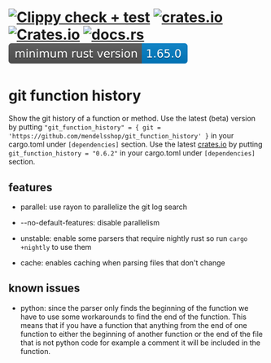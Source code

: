 
# [![Clippy check + test](https://github.com/mendelsshop/git_function_history/actions/workflows/cargo_clippy_lib.yml/badge.svg)](https://github.com/mendelsshop/git_function_history/actions/workflows/cargo_clippy_lib.yml) [![crates.io](https://img.shields.io/crates/v/git_function_history.svg?label=latest%20version)](https://crates.io/crates/git_function_history) [![Crates.io](https://img.shields.io/crates/d/git_function_history?label=crates.io%20downloads)](https://crates.io/crates/git_function_history) [![docs.rs](https://img.shields.io/docsrs/git_function_history?logo=Docs.rs)](https://docs.rs/git_function_history/latest/git_function_history) ![msrv](../resources/msrv.svg)

# git function history

Show the git history of a function or method.
Use the latest (beta) version by putting `"git_function_history" = { git = 'https://github.com/mendelsshop/git_function_history' }` in your cargo.toml under `[dependencies]` section.
Use the latest [crates.io](https://crates.io/crates/git_function_history) by putting `git_function_history = "0.6.2"` in your cargo.toml under `[dependencies]` section.

## features

- parallel: use rayon to parallelize the git log search

- --no-default-features: disable parallelism

<!-- - c-lang: adds support c (requires you to have a c compiler installed) (see the [c-lib]() docs for more information) -->

- unstable: enable some parsers that require nightly rust so run `cargo +nightly` to use them

- cache: enables caching when parsing files that don't change

## known issues

- python: since the parser only finds the beginning of the function we have to use some workarounds to find the end of the function. This means that if you have a function that anything from the end of one function to either the beginning of another function or the end of the file that is not python code for example a comment it will be included in the function.
